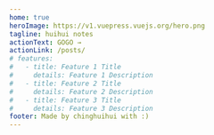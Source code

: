 ```yaml
---
home: true
heroImage: https://v1.vuepress.vuejs.org/hero.png
tagline: huihui notes
actionText: GOGO →
actionLink: /posts/
# features:
#   - title: Feature 1 Title
#     details: Feature 1 Description
#   - title: Feature 2 Title
#     details: Feature 2 Description
#   - title: Feature 3 Title
#     details: Feature 3 Description
footer: Made by chinghuihui with :)
---
```



<!-- ::: slot default
HAHA CONTENT from index.md
::: -->

